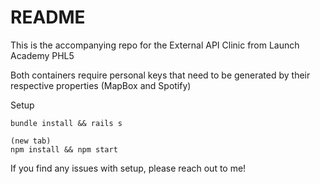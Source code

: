 # README

This is the accompanying repo for the External API Clinic from Launch Academy PHL5

Both containers require personal keys that need to be generated by their respective properties (MapBox and Spotify)

Setup
```
bundle install && rails s

(new tab)
npm install && npm start
```

If you find any issues with setup, please reach out to me!